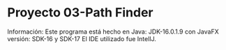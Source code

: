 # Proyecto 03-Path Finder
Información: Este programa está hecho en Java: JDK-16.0.1.9 con JavaFX versión: SDK-16 y SDK-17 El IDE utilizado fue IntelIJ.
